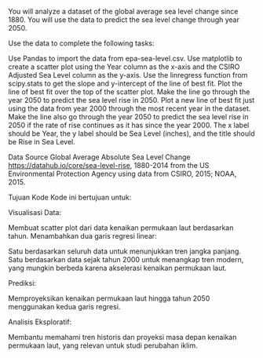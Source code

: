 You will analyze a dataset of the global average sea level change since 1880. You will use the data to predict the sea level change through year 2050.

Use the data to complete the following tasks:

Use Pandas to import the data from epa-sea-level.csv.
Use matplotlib to create a scatter plot using the Year column as the x-axis and the CSIRO Adjusted Sea Level column as the y-axis.
Use the linregress function from scipy.stats to get the slope and y-intercept of the line of best fit. Plot the line of best fit over the top of the scatter plot. Make the line go through the year 2050 to predict the sea level rise in 2050.
Plot a new line of best fit just using the data from year 2000 through the most recent year in the dataset. Make the line also go through the year 2050 to predict the sea level rise in 2050 if the rate of rise continues as it has since the year 2000.
The x label should be Year, the y label should be Sea Level (inches), and the title should be Rise in Sea Level.

Data Source
Global Average Absolute Sea Level Change https://datahub.io/core/sea-level-rise, 1880-2014 from the US Environmental Protection Agency using data from CSIRO, 2015; NOAA, 2015.

Tujuan Kode
Kode ini bertujuan untuk:

Visualisasi Data:

Membuat scatter plot dari data kenaikan permukaan laut berdasarkan tahun.
Menambahkan dua garis regresi linear:

Satu berdasarkan seluruh data untuk menunjukkan tren jangka panjang.
Satu berdasarkan data sejak tahun 2000 untuk menangkap tren modern, yang mungkin berbeda karena akselerasi kenaikan permukaan laut.


Prediksi:

Memproyeksikan kenaikan permukaan laut hingga tahun 2050 menggunakan kedua garis regresi.


Analisis Eksploratif:

Membantu memahami tren historis dan proyeksi masa depan kenaikan permukaan laut, yang relevan untuk studi perubahan iklim.